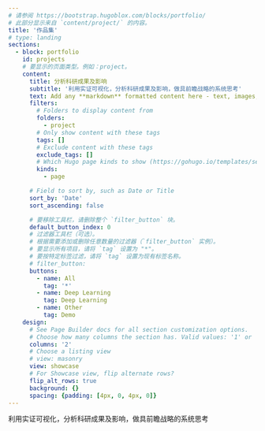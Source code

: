 ```yaml
---
# 请参阅 https://bootstrap.hugoblox.com/blocks/portfolio/  
# 此部分显示来自 `content/project/` 的内容。
title: '作品集'
# type: landing
sections:
  - block: portfolio
    id: projects
    # 要显示的页面类型。例如：project。
    content:
      title: 分析科研成果及影响
      subtitle: '利用实证可视化，分析科研成果及影响，做具前瞻战略的系统思考'
      text: Add any **markdown** formatted content here - text, images, videos, galleries - and even HTML code!
      filters:
        # Folders to display content from
        folders:
          - project
        # Only show content with these tags
        tags: []
        # Exclude content with these tags
        exclude_tags: []
        # Which Hugo page kinds to show (https://gohugo.io/templates/section-templates/#page-kinds)
        kinds:
          - page

      # Field to sort by, such as Date or Title
      sort_by: 'Date'
      sort_ascending: false

      # 要移除工具栏，请删除整个 `filter_button` 块。
      default_button_index: 0
      # 过滤器工具栏（可选）。
      # 根据需要添加或删除任意数量的过滤器（`filter_button` 实例）。
      # 要显示所有项目，请将 `tag` 设置为 "*"。
      # 要按特定标签过滤，请将 `tag` 设置为现有标签名称。
      # filter_button:
      buttons:
        - name: All
          tag: '*'
        - name: Deep Learning
          tag: Deep Learning
        - name: Other
          tag: Demo
    design:
      # See Page Builder docs for all section customization options.
      # Choose how many columns the section has. Valid values: '1' or '2'.
      columns: '2'
      # Choose a listing view
      # view: masonry 
      view: showcase
      # For Showcase view, flip alternate rows?
      flip_alt_rows: true
      background: {}
      spacing: {padding: [4px, 0, 4px, 0]}
---
```


利用实证可视化，分析科研成果及影响，做具前瞻战略的系统思考
